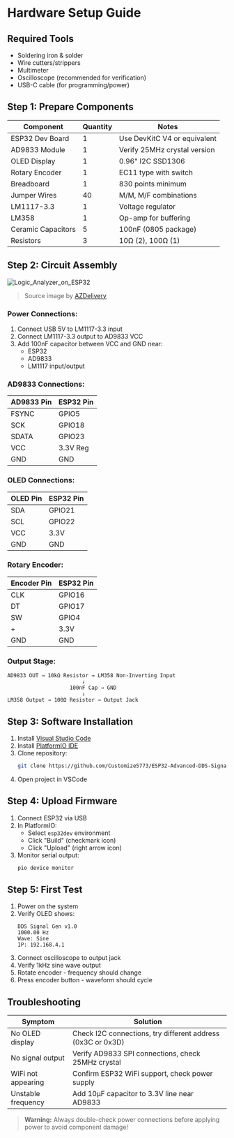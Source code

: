 # Hardware Setup Guide

## Required Tools
- Soldering iron & solder
- Wire cutters/strippers
- Multimeter
- Oscilloscope (recommended for verification)
- USB-C cable (for programming/power)

## Step 1: Prepare Components
| Component | Quantity | Notes |
|-----------|----------|-------|
| ESP32 Dev Board | 1 | Use DevKitC V4 or equivalent |
| AD9833 Module | 1 | Verify 25MHz crystal version |
| OLED Display | 1 | 0.96" I2C SSD1306 |
| Rotary Encoder | 1 | EC11 type with switch |
| Breadboard | 1 | 830 points minimum |
| Jumper Wires | 40 | M/M, M/F combinations |
| LM1117-3.3 | 1 | Voltage regulator |
| LM358 | 1 | Op-amp for buffering |
| Ceramic Capacitors | 5 | 100nF (0805 package) |
| Resistors | 3 | 10Ω (2), 100Ω (1) |

## Step 2: Circuit Assembly

![Logic_Analyzer_on_ESP32](https://github.com/user-attachments/assets/625c3aa5-035d-4d08-b07c-89969b6ad410)
> Source image by [AZDelivery](https://www.instructables.com/member/AZDelivery/)

### Power Connections:
1. Connect USB 5V to LM1117-3.3 input
2. Connect LM1117-3.3 output to AD9833 VCC
3. Add 100nF capacitor between VCC and GND near:
   - ESP32
   - AD9833
   - LM1117 input/output

### AD9833 Connections:
| AD9833 Pin | ESP32 Pin |
|------------|-----------|
| FSYNC      | GPIO5     |
| SCK        | GPIO18    |
| SDATA      | GPIO23    |
| VCC        | 3.3V Reg  |
| GND        | GND       |

### OLED Connections:
| OLED Pin | ESP32 Pin |
|----------|-----------|
| SDA      | GPIO21    |
| SCL      | GPIO22    |
| VCC      | 3.3V      |
| GND      | GND       |

### Rotary Encoder:
| Encoder Pin | ESP32 Pin |
|-------------|-----------|
| CLK         | GPIO16    |
| DT          | GPIO17    |
| SW          | GPIO4     |
| +           | 3.3V      |
| GND         | GND       |

### Output Stage:
```
AD9833 OUT → 10kΩ Resistor → LM358 Non-Inverting Input
                        ↓
                    100nF Cap → GND
                        ↓
LM358 Output → 100Ω Resistor → Output Jack
```

## Step 3: Software Installation
1. Install [Visual Studio Code](https://code.visualstudio.com/)
2. Install [PlatformIO IDE](https://platformio.org/install/ide?install=vscode)
3. Clone repository:
   ```bash
   git clone https://github.com/Customize5773/ESP32-Advanced-DDS-Signal-Generator.git
   ```
4. Open project in VSCode

## Step 4: Upload Firmware
1. Connect ESP32 via USB
2. In PlatformIO:
   - Select `esp32dev` environment
   - Click "Build" (checkmark icon)
   - Click "Upload" (right arrow icon)
3. Monitor serial output:
   ```bash
   pio device monitor
   ```

## Step 5: First Test
1. Power on the system
2. Verify OLED shows:
   ```
   DDS Signal Gen v1.0
   1000.00 Hz
   Wave: Sine
   IP: 192.168.4.1
   ```
3. Connect oscilloscope to output jack
4. Verify 1kHz sine wave output
5. Rotate encoder - frequency should change
6. Press encoder button - waveform should cycle

## Troubleshooting
| Symptom | Solution |
|---------|----------|
| No OLED display | Check I2C connections, try different address (0x3C or 0x3D) |
| No signal output | Verify AD9833 SPI connections, check 25MHz crystal |
| WiFi not appearing | Confirm ESP32 WiFi support, check power supply |
| Unstable frequency | Add 10μF capacitor to 3.3V line near AD9833 |

> **Warning:** Always double-check power connections before applying power to avoid component damage!
